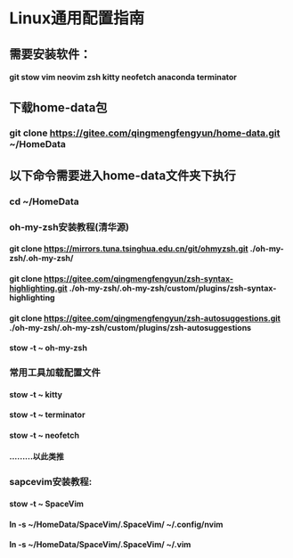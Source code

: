 # Linux通用配置指南


## 需要安装软件：
#### git stow vim neovim zsh kitty neofetch anaconda terminator


## 下载home-data包
### git clone https://gitee.com/qingmengfengyun/home-data.git ~/HomeData


## 以下命令需要进入home-data文件夹下执行
### cd ~/HomeData


### oh-my-zsh安装教程(清华源)
#### git clone https://mirrors.tuna.tsinghua.edu.cn/git/ohmyzsh.git ./oh-my-zsh/.oh-my-zsh/
#### git clone https://gitee.com/qingmengfengyun/zsh-syntax-highlighting.git ./oh-my-zsh/.oh-my-zsh/custom/plugins/zsh-syntax-highlighting
#### git clone https://gitee.com/qingmengfengyun/zsh-autosuggestions.git ./oh-my-zsh/.oh-my-zsh/custom/plugins/zsh-autosuggestions
#### stow -t ~ oh-my-zsh


### 常用工具加载配置文件
#### stow -t ~ kitty
#### stow -t ~ terminator
#### stow -t ~ neofetch
#### .........以此类推


### sapcevim安装教程:
#### stow -t ~ SpaceVim
#### ln -s ~/HomeData/SpaceVim/.SpaceVim/  ~/.config/nvim
#### ln -s ~/HomeData/SpaceVim/.SpaceVim/  ~/.vim


